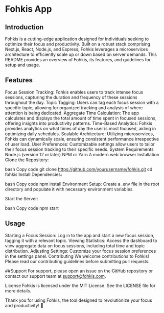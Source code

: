 
# Fohkis App 
## Introduction
Fohkis is a cutting-edge application designed for individuals seeking to optimize their focus and productivity. Built on a robust stack comprising Next.js, React, Node.js, and Express, Fohkis leverages a microservices architecture to efficiently scale up or down based on server demands. This README provides an overview of Fohkis, its features, and guidelines for setup and usage.

## Features
Focus Session Tracking: Fohkis enables users to track intense focus sessions, capturing the duration and frequency of these sessions throughout the day.
Topic Tagging: Users can tag each focus session with a specific topic, allowing for organized tracking and analysis of where attention is being dedicated.
Aggregate Time Calculation: The app calculates and displays the total amount of time spent in focused sessions, offering insights into productivity patterns.
Time-Based Analytics: Fohkis provides analytics on what times of day the user is most focused, aiding in optimizing daily schedules.
Scalable Architecture: Utilizing microservices, Fohkis can dynamically scale, ensuring consistent performance irrespective of user load.
User Preferences: Customizable settings allow users to tailor their focus session tracking to their specific needs.
System Requirements
Node.js (version 12 or later)
NPM or Yarn
A modern web browser
Installation
Clone the Repository:

bash
Copy code
git clone https://github.com/yourusername/fohkis.git
cd fohkis
Install Dependencies:

bash
Copy code
npm install
Environment Setup:
Create a .env file in the root directory and populate it with necessary environment variables.

Start the Server:

bash
Copy code
npm start

## Usage
Starting a Focus Session: Log in to the app and start a new focus session, tagging it with a relevant topic.
Viewing Statistics: Access the dashboard to view aggregate data on focus sessions, including total time and topic distribution.
Adjusting Settings: Customize your focus session preferences in the settings panel.
Contributing
We welcome contributions to Fohkis! Please read our contributing guidelines before submitting pull requests.

##Support
For support, please open an issue on the GitHub repository or contact our support team at support@fohkis.com.

License
Fohkis is licensed under the MIT License. See the LICENSE file for more details.

Thank you for using Fohkis, the tool designed to revolutionize your focus and productivity! 🚀

